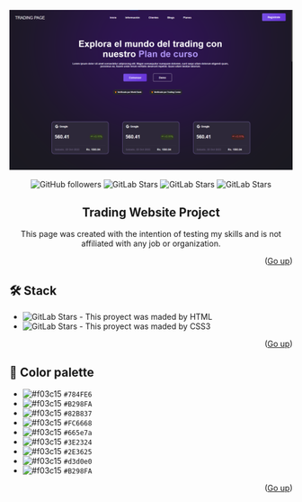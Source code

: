 ![alt text](https://github.com/TheDevLucas/test/blob/main/image.png?raw=true)

<a name="readme-top"></a>

<div align="center">

![GitHub followers](https://img.shields.io/github/followers/TheDevLucas?style=for-the-badge)
![GitLab Stars](https://img.shields.io/github/stars/TheDevLucas/test?style=for-the-badge)
![GitLab Stars](https://img.shields.io/github/stars/TheDevLucas/test?style=for-the-badge)
![GitLab Stars](https://img.shields.io/github/forks/TheDevLucas/test?style=for-the-badge)

## Trading Website Project
This page was created with the intention of testing my skills and is not affiliated with any job or organization.

</div>



<p align="right">(<a href="#readme-top">Go up</a>)</p>

## 🛠️ Stack

- ![GitLab Stars](https://img.shields.io/badge/HTML5-E34F26?style=for-the-badge&logo=html5&logoColor=white) - This proyect was maded by HTML
- ![GitLab Stars](https://img.shields.io/badge/CSS3-1572B6?style=for-the-badge&logo=css3&logoColor=white) - This proyect was maded by CSS3

<p align="right">(<a href="#readme-top">Go up</a>)</p>

## 🎨 Color palette

- ![#f03c15](https://placehold.co/15x15/784FE6/784FE6.png) `#784FE6`
- ![#f03c15](https://placehold.co/15x15/B298FA/B298FA.png) `#B298FA`
- ![#f03c15](https://placehold.co/15x15/82B837/82B837.png) `#82B837`
- ![#f03c15](https://placehold.co/15x15/FC6668/FC6668.png) `#FC6668`
- ![#f03c15](https://placehold.co/15x15/665e7a/665e7a.png) `#665e7a`
- ![#f03c15](https://placehold.co/15x15/3E2324/3E2324.png) `#3E2324`
- ![#f03c15](https://placehold.co/15x15/2E3625/2E3625.png) `#2E3625`
- ![#f03c15](https://placehold.co/15x15/d3d0e0/d3d0e0.png) `#d3d0e0`
- ![#f03c15](https://placehold.co/15x15/B298FA/B298FA.png) `#B298FA`

<p align="right">(<a href="#readme-top">Go up</a>)</p>
